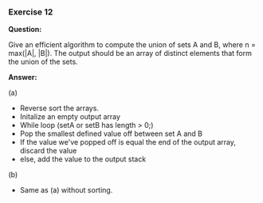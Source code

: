 ### Exercise 12

**Question:** 

Give an efficient algorithm to compute the union of sets A and B, where
n = max(|A|, |B|). The output should be an array of distinct elements that form
the union of the sets.

**Answer:**

(a)
- Reverse sort the arrays.
- Initalize an empty output array
- While loop (setA or setB has length > 0;)
- Pop the smallest defined value off between set A and B
- If the value we've popped off is equal the end of the output array, discard the value
- else, add the value to the output stack

(b)
- Same as (a) without sorting.

